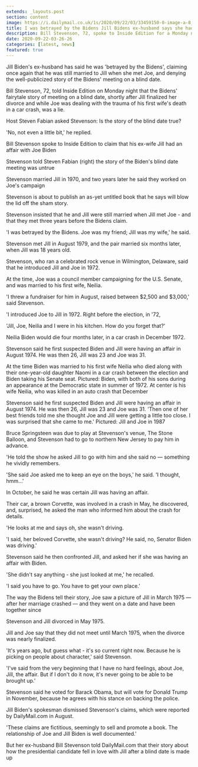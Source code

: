 ```yaml
---
extends: _layouts.post
section: content
image: https://i.dailymail.co.uk/1s/2020/09/22/03/33459150-0-image-a-8_1600740604797.jpg 
title: I was betrayed by the Bidens Jill Bidens ex-husband says she had an affair with Joe 
description: Bill Stevenson, 72, spoke to Inside Edition for a Monday night interview, and claimed once again that the Bidens story of meeting and falling in love in 1975 was not the truthful version of events. 
date: 2020-09-22-03-26-26 
categories: [latest, news] 
featured: true 
--- 
```

Jill Biden's ex-husband has said he was 'betrayed by the Bidens', claiming once again that he was still married to Jill when she met Joe, and denying the well-publicized story of the Bidens' meeting on a blind date. 

Bill Stevenson, 72, told Inside Edition on Monday night that the Bidens' fairytale story of meeting on a blind date, shortly after Jill finalized her divorce and while Joe was dealing with the trauma of his first wife's death in a car crash, was a lie.

Host Steven Fabian asked Stevenson: Is the story of the blind date true? 

'No, not even a little bit,' he replied.

Bill Stevenson spoke to Inside Edition to claim that his ex-wife Jill had an affair with Joe Biden

Stevenson told Steven Fabian (right) the story of the Biden's blind date meeting was untrue

Stevenson married Jill in 1970, and two years later he said they worked on Joe's campaign

Stevenson is about to publish an as-yet untitled book that he says will blow the lid off the sham story. 

Stevenson insisted that he and Jill were still married when Jill met Joe - and that they met three years before the Bidens claim.

'I was betrayed by the Bidens. Joe was my friend; Jill was my wife,' he said.

Stevenson met Jill in August 1979, and the pair married six months later, when Jill was 18 years old. 

Stevenson, who ran a celebrated rock venue in Wilmington, Delaware, said that he introduced Jill and Joe in 1972.

At the time, Joe was a council member campaigning for the U.S. Senate, and was married to his first wife, Neilia. 

'I threw a fundraiser for him in August, raised between $2,500 and $3,000,' said Stevenson.

'I introduced Joe to Jill in 1972. Right before the election, in '72, 

'Jill, Joe, Neilia and I were in his kitchen. How do you forget that?'

Neilia Biden would die four months later, in a car crash in December 1972.  

Stevenson said he first suspected Biden and Jill were having an affair in August 1974. He was then 26, Jill was 23 and Joe was 31.

At the time Biden was married to his first wife Neilia who died along with their one-year-old daughter Naomi in a car crash between the election and Biden taking his Senate seat. Pictured: Biden, with both of his sons during an appearance at the Democratic state in summer of 1972. At center is his wife Neilia, who was killed in an auto crash that December 

Stevenson said he first suspected Biden and Jill were having an affair in August 1974. He was then 26, Jill was 23 and Joe was 31. 'Then one of her best friends told me she thought Joe and Jill were getting a little too close. I was surprised that she came to me.' Pictured: Jill and Joe in 1987 

Bruce Springsteen was due to play at Stevenson's venue, The Stone Balloon, and Stevenson had to go to northern New Jersey to pay him in advance.

'He told the show he asked Jill to go with him and she said no — something he vividly remembers.

'She said Joe asked me to keep an eye on the boys,' he said. 'I thought, hmm...'

In October, he said he was certain Jill was having an affair. 

Their car, a brown Corvette, was involved in a crash in May, he discovered, and, surprised, he asked the man who informed him about the crash for details.

'He looks at me and says oh, she wasn't driving. 

'I said, her beloved Corvette, she wasn't driving? He said, no, Senator Biden was driving.'

Stevenson said he then confronted Jill, and asked her if she was having an affair with Biden. 

'She didn't say anything - she just looked at me,' he recalled. 

'I said you have to go. You have to get your own place.'

The way the Bidens tell their story, Joe saw a picture of Jill in March 1975 — after her marriage crashed — and they went on a date and have been together since

Stevenson and Jill divorced in May 1975.

Jill and Joe say that they did not meet until March 1975, when the divorce was nearly finalized. 

'It's years ago, but guess what - it's so current right now. Because he is picking on people about character,' said Stevenson. 

'I've said from the very beginning that I have no hard feelings, about Joe, Jill, the affair. But if I don't do it now, it's never going to be able to be brought up.' 

Stevenson said he voted for Barack Obama, but will vote for Donald Trump in November, because he agrees with his stance on backing the police.

Jill Biden's spokesman dismissed Stevenson's claims, which were reported by DailyMail.com in August.

'These claims are fictitious, seemingly to sell and promote a book. The relationship of Joe and Jill Biden is well documented.' 

But her ex-husband Bill Stevenson told DailyMail.com that their story about how the presidential candidate fell in love with Jill after a blind date is made up

